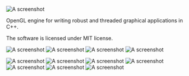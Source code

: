 ![A screenshot](http://i.imgur.com/jPEifJr.png "The awesome logo")

OpenGL engine for writing robust and threaded graphical applications in C++.

The software is licensed under MIT license.

![A screenshot](http://i.imgur.com/LzICARx.jpg "Screenshot")
![A screenshot](http://i.imgur.com/fnmUeGE.jpg "Screenshot")
![A screenshot](http://i.imgur.com/wHpJKiW.jpg "Screenshot")
![A screenshot](http://i.imgur.com/ya2WYS2.jpg "Screenshot")

![A screenshot](http://i.imgur.com/OPC6bhF.jpg "Screenshot")
![A screenshot](http://i.imgur.com/pdMSj3Z.jpg "Screenshot")
![A screenshot](http://i.imgur.com/DvNsH2M.jpg "Screenshot")
![A screenshot](http://i.imgur.com/58qYi1D.jpg "Screenshot")
![A screenshot](http://i.imgur.com/RLWOXI6.jpg "Screenshot")
![A screenshot](http://i.imgur.com/tSjYeWb.jpg "Screenshot")
![A screenshot](http://i.imgur.com/iuNmytR.jpg "Screenshot")
